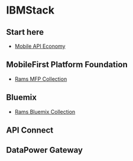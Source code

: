 # IBMStack

## Start here
* [Mobile  API Economy](https://mapie.help/)

## MobileFirst Platform Foundation
* [Rams MFP Collection](https://github.com/ramyrams/IBMStack/blob/master/MobileFirstPlatform.md)

## Bluemix
* [Rams Bluemix Collection](https://github.com/ramyrams/IBMStack/blob/master/Bluemix.md)

## API Connect

## DataPower Gateway




